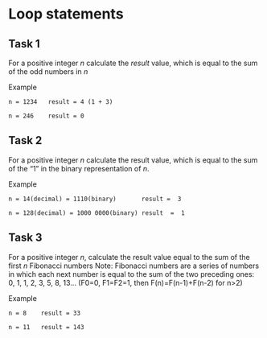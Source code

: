 # Loop statements


## Task 1 
For a positive integer _n_ calculate the _result_ value, which is equal to the sum of the odd numbers in _n_
 
Example 

```
n = 1234   result = 4 (1 + 3)

n = 246    result = 0  
```
## Task 2
For a positive integer _n_ calculate the result value, which is equal to the sum of the “1” in the binary representation of _n_.  

Example 

```
n = 14(decimal) = 1110(binary)       result =  3 

n = 128(decimal) = 1000 0000(binary) result  =  1 
```
## Task 3
For a positive integer _n_, calculate the result value equal to the sum of the first _n_ Fibonacci numbers
Note: Fibonacci numbers are a series of numbers in which each next number is equal to the sum of the two preceding ones: 0, 1, 1, 2, 3, 5, 8, 13... (F0=0, F1=F2=1, then F(n)=F(n-1)+F(n-2) for n>2)  

Example 

```
n = 8    result = 33 

n = 11   result = 143 
```
